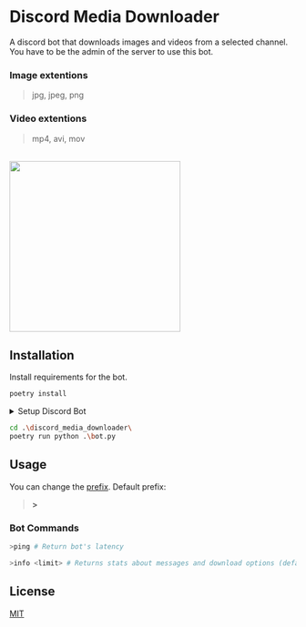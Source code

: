 # Discord Media Downloader

A discord bot that downloads images and videos from a selected channel. You have to be the admin of the server to use this bot.

### Image extentions

> jpg, jpeg, png

### Video extentions

> mp4, avi, mov

</br>

<img width="300" src="https://user-images.githubusercontent.com/73403802/134777697-00b300fe-0cea-4d65-9d38-f4702ce7e0ce.png" />

</br>

## Installation

Install requirements for the bot.

```sh
poetry install
```

<details><summary>Setup Discord Bot</summary>
<p>

1- You need to create discord application in here https://discord.com/developers/applications

2- Under `Bot` tab, add bot.

3- You can use this link for add bot to your server. Simply copy your Client ID in `OAuth2` tab and paste it into `YOUR_CLIENT_ID`

---

https://<span></span>discord.com/api/oauth2/authorize?client_id=`YOUR_CLIENT_ID`&permissions=68672&scope=bot

---

OR

You can munually select permisions.

In `OAuth2` tab, select `bot` for Scopes. Then, add bot permissions below.

- View Channels
- Send Messages
- Read Message History
- Add Reactions

</br>

4- Create a file named `.env` in the root folder of your project.

</br>

<img width="80%" src="https://user-images.githubusercontent.com/73403802/134777401-56463274-8f23-4988-a82e-4a7b1b9419e7.png" />

</br>
</br>

5- Copy your bot's TOKEN and save it in the `.env` file as shown below. (without quotes)

```
DISCORD_TOKEN=YOUR_TOKEN
```

</br>

</p>
</details>

```sh
cd .\discord_media_downloader\
poetry run python .\bot.py
```

## Usage

You can change the [prefix](https://github.com/kb1337/Discord-Media-Downloader/blob/8d71aeb105a5c6e50468c8f54b361dc97faba040/bot.py#L125). Default prefix:

> <strong>></strong>

### Bot Commands

```python
>ping # Return bot's latency
```

```python
>info <limit> # Returns stats about messages and download options (default limit 5) (administrator permission needed)
```

## License

[MIT](https://github.com/kb1337/Discord-Media-Downloader/blob/master/LICENSE)
